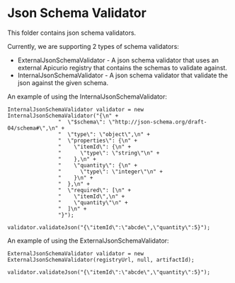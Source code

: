 # Json Schema Validator

This folder contains json schema validators.

Currently, we are supporting 2 types of schema validators:

* ExternalJsonSchemaValidator - A json schema validator that uses an external Apicurio registry that contains the schemas to validate against.
* InternalJsonSchemaValidator - A json schema validator that validate the json against the given schema.

An example of using the InternalJsonSchemaValidator:
```
InternalJsonSchemaValidator validator = new InternalJsonSchemaValidator("{\n" +
                "  \"$schema\": \"http://json-schema.org/draft-04/schema#\",\n" +
                "  \"type\": \"object\",\n" +
                "  \"properties\": {\n" +
                "    \"itemId\": {\n" +
                "      \"type\": \"string\"\n" +
                "    },\n" +
                "    \"quantity\": {\n" +
                "      \"type\": \"integer\"\n" +
                "    }\n" +
                "  },\n" +
                "  \"required\": [\n" +
                "    \"itemId\",\n" +
                "    \"quantity\"\n" +
                "  ]\n" +
                "}");

validator.validateJson("{\"itemId\":\"abcde\",\"quantity\":5}");
```

An example of using the ExternalJsonSchemaValidator:
```
ExternalJsonSchemaValidator validator = new ExternalJsonSchemaValidator(registryUrl, null, artifactId);

validator.validateJson("{\"itemId\":\"abcde\",\"quantity\":5}");
```
